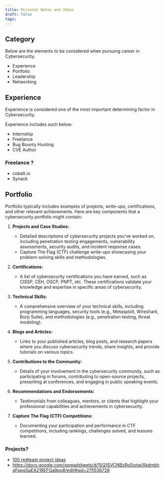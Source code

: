 ```yaml
---
title: Personal Notes and Ideas
draft: false
tags:
---
```


## Category
Below are the elements to be considered when pursuing career in Cybersecurity.
- Experience
- Portfolio
- Leadership
- Networking

## Experience
Experience is considered one of the most important determining factor in Cybersecurity. 

Experience includes such below:
- Internship
- Freelance
- Bug Bounty Hunting
- CVE Author

### Freelance ?

- cobalt.io 
- Synack


## Portfolio
Portfolio typically includes examples of projects, write-ups, certifications, and other relevant achievements. Here are key components that a cybersecurity portfolio might contain:

1. **Projects and Case Studies:**
   - Detailed descriptions of cybersecurity projects you've worked on, including penetration testing engagements, vulnerability assessments, security audits, and incident response cases.
   - Capture The Flag (CTF) challenge write-ups showcasing your problem-solving skills and methodologies.

2. **Certifications:**
   - A list of cybersecurity certifications you have earned, such as CISSP, CEH, OSCP, PNPT, etc. These certifications validate your knowledge and expertise in specific areas of cybersecurity.

3. **Technical Skills:**
   - A comprehensive overview of your technical skills, including programming languages, security tools (e.g., Metasploit, Wireshark, Burp Suite), and methodologies (e.g., penetration testing, threat modeling).

4. **Blogs and Articles:**
   - Links to your published articles, blog posts, and research papers where you discuss cybersecurity trends, share insights, and provide tutorials on various topics.

5. **Contributions to the Community:**
   - Details of your involvement in the cybersecurity community, such as participating in forums, contributing to open-source projects, presenting at conferences, and engaging in public speaking events.

6. **Recommendations and Endorsements:**
   - Testimonials from colleagues, mentors, or clients that highlight your professional capabilities and achievements in cybersecurity.

7. **Capture The Flag (CTF) Competitions:**
   - Documenting your participation and performance in CTF competitions, including rankings, challenges solved, and lessons learned.
### Projects?
- [100 redteam project ideas](https://github.com/kurogai/100-redteam-projects)
- https://docs.google.com/spreadsheets/d/15Q1SVCNBzRo0iotwIXkdmbhqFppqSaEA21REFQa9po8/edit#gid=275536726

